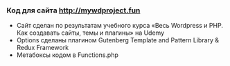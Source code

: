 ### Код для сайта <http://mywdproject.fun>
- Сайт сделан по результатам учебного курса «Весь Wordpress и PHP. Как создавать сайты, темы и плагины» на Udemy
- Оptions сделаны плагином  Gutenberg Template and Pattern Library & Redux Framework 
- Метабоксы кодом в Functions.php
